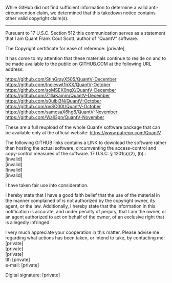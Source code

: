 While GitHub did not find sufficient information to determine a valid anti-circumvention claim, we determined that this takedown notice contains other valid copyright claim(s).

---

Pursuant to 17 U.S.C. Section 512 this communication serves as a statement that I am Quant Frank Cout Scott, author of “QuantV” software.

The Copyright certificate for ease of reference: [private]

It has come to my attention that these materials continue to reside on and to be made available to the public on GITHUB.COM at the following URL address:

https://github.com/StinGrayX505/QuantV-December  
https://github.com/Inclevwt1nXX/QuantV-October  
https://github.com/soMSEK0ngX/QuantV-December  
https://github.com/Z1llaKamm/QuantV-December  
https://github.com/s0ulbl3N/QuantV-October  
https://github.com/qvSC00t/QuantV-October  
https://github.com/samosaX6hg6/QuantV-November  
https://github.com/Wall3pn/QuantV-November

These are a full reupload of the whole QuantV software package that can be available only at the official website: https://www.patreon.com/QuantV

The following GITHUB links contains a LINK to download the software rather than hosting the actual software, circumventing the access-control and copy-control measures of the software. 17 U.S.C. § 1201(a)(2), (b).:  
[invalid]  
[invalid]  
[invalid]   
[invalid]  

I have taken fair use into consideration.

I hereby state that I have a good faith belief that the use of the material in the manner complained of is not authorized by the copyright owner, its agent, or the law. Additionally, I hereby state that the information in this notification is accurate, and under penalty of perjury, that I am the owner, or an agent authorized to act on behalf of the owner, of an exclusive right that is allegedly infringed.

I very much appreciate your cooperation in this matter. Please advise me regarding what actions has been taken, or intend to take, by contacting me:
[private]  
[private]  
[private]  
tlf: [private]  
e-mail: [private]  

Digital signature: [private]  
